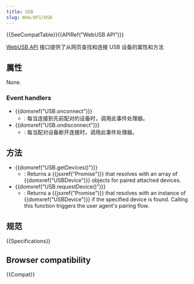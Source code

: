 ```yaml
---
title: USB
slug: Web/API/USB
---
```


{{SeeCompatTable}}{{APIRef("WebUSB API")}}

[WebUSB API](/zh-CN/docs/Web/API/WebUSB_API) 接口提供了从网页查找和连接 USB 设备的属性和方法

## 属性

None.

### Event handlers

- {{domxref("USB.onconnect")}}
  - : 每当连接到先前配对的设备时，调用此事件处理器。
- {{domxref("USB.ondisconnect")}}
  - : 每当配对设备断开连接时，调用此事件处理器。

## 方法

- {{domxref("USB.getDevices()")}}
  - : Returns a {{jsxref("Promise")}} that resolves with an array of {{domxref("USBDevice")}} objects for paired attached devices.
- {{domxref("USB.requestDevice()")}}
  - : Returns a {{jsxref("Promise")}} that resolves with an instance of {{domxref("USBDevice")}} if the specified device is found. Calling this function triggers the user agent's pairing flow.

## 规范

{{Specifications}}

## Browser compatibility

{{Compat}}
